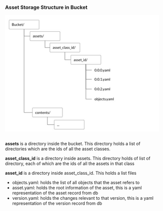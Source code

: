 ### Asset Storage Structure in Bucket

![asset-init](imgs/bucket_asset.jpg)

```mermaid

```

**assets** is a directory inside the bucket. This directory holds a list of directories which are the ids of all the
asset classes.

**asset_class_id** is a directory inside assets. This directory holds of list of directory, each of which are the
ids of all the assets in that class

**asset_id** is a directory inside asset_class_id. This holds a list files

- objects.yaml: holds the list of all objects that the asset refers to
- asset.yaml: holds the root information of the asset, this is a yaml representation of the asset record from db
- version.yaml: holds the changes relevant to that version, this is a yaml representation of the version record from db

<br>
